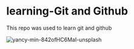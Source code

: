 # learning-Git and Github

This repo was used to learn git and github

![yancy-min-842ofHC6MaI-unsplash](https://user-images.githubusercontent.com/51926318/136838681-41d77b71-9c5a-474c-9cfd-c8d88683541c.jpg)

